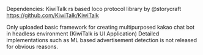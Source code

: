 Dependencies: KiwiTalk rs based loco protocol library by @storycraft
https://github.com/KiwiTalk/KiwiTalk

Only uploaded basic framework for creating multipurposed kakao chat bot in headless environment (KiwiTalk is UI Application)
Detailed implementations such as ML based advertisement detection is not released for obvious reasons.
